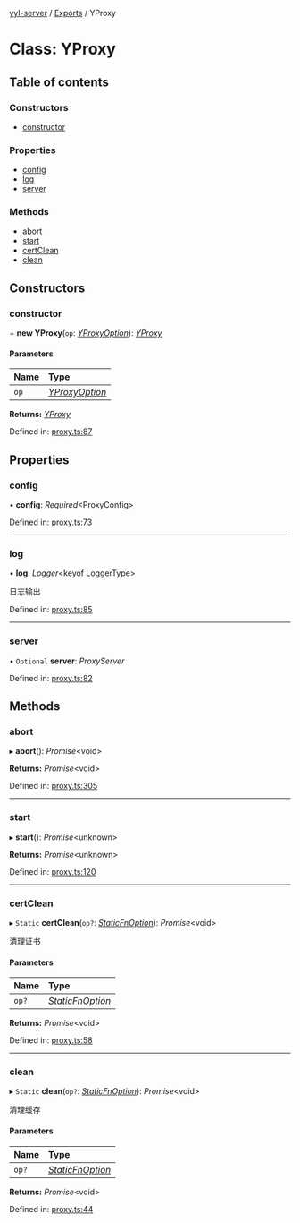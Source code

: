 [yyl-server](../README.md) / [Exports](../modules.md) / YProxy

# Class: YProxy

## Table of contents

### Constructors

- [constructor](yproxy.md#constructor)

### Properties

- [config](yproxy.md#config)
- [log](yproxy.md#log)
- [server](yproxy.md#server)

### Methods

- [abort](yproxy.md#abort)
- [start](yproxy.md#start)
- [certClean](yproxy.md#certclean)
- [clean](yproxy.md#clean)

## Constructors

### constructor

\+ **new YProxy**(`op`: [*YProxyOption*](../interfaces/yproxyoption.md)): [*YProxy*](yproxy.md)

#### Parameters

| Name | Type |
| :------ | :------ |
| `op` | [*YProxyOption*](../interfaces/yproxyoption.md) |

**Returns:** [*YProxy*](yproxy.md)

Defined in: [proxy.ts:87](https://github.com/yyl-team/yyl-server/blob/036ab4d/src/proxy.ts#L87)

## Properties

### config

• **config**: *Required*<ProxyConfig\>

Defined in: [proxy.ts:73](https://github.com/yyl-team/yyl-server/blob/036ab4d/src/proxy.ts#L73)

___

### log

• **log**: *Logger*<keyof LoggerType\>

日志输出

Defined in: [proxy.ts:85](https://github.com/yyl-team/yyl-server/blob/036ab4d/src/proxy.ts#L85)

___

### server

• `Optional` **server**: *ProxyServer*

Defined in: [proxy.ts:82](https://github.com/yyl-team/yyl-server/blob/036ab4d/src/proxy.ts#L82)

## Methods

### abort

▸ **abort**(): *Promise*<void\>

**Returns:** *Promise*<void\>

Defined in: [proxy.ts:305](https://github.com/yyl-team/yyl-server/blob/036ab4d/src/proxy.ts#L305)

___

### start

▸ **start**(): *Promise*<unknown\>

**Returns:** *Promise*<unknown\>

Defined in: [proxy.ts:120](https://github.com/yyl-team/yyl-server/blob/036ab4d/src/proxy.ts#L120)

___

### certClean

▸ `Static` **certClean**(`op?`: [*StaticFnOption*](../interfaces/staticfnoption.md)): *Promise*<void\>

清理证书

#### Parameters

| Name | Type |
| :------ | :------ |
| `op?` | [*StaticFnOption*](../interfaces/staticfnoption.md) |

**Returns:** *Promise*<void\>

Defined in: [proxy.ts:58](https://github.com/yyl-team/yyl-server/blob/036ab4d/src/proxy.ts#L58)

___

### clean

▸ `Static` **clean**(`op?`: [*StaticFnOption*](../interfaces/staticfnoption.md)): *Promise*<void\>

清理缓存

#### Parameters

| Name | Type |
| :------ | :------ |
| `op?` | [*StaticFnOption*](../interfaces/staticfnoption.md) |

**Returns:** *Promise*<void\>

Defined in: [proxy.ts:44](https://github.com/yyl-team/yyl-server/blob/036ab4d/src/proxy.ts#L44)
